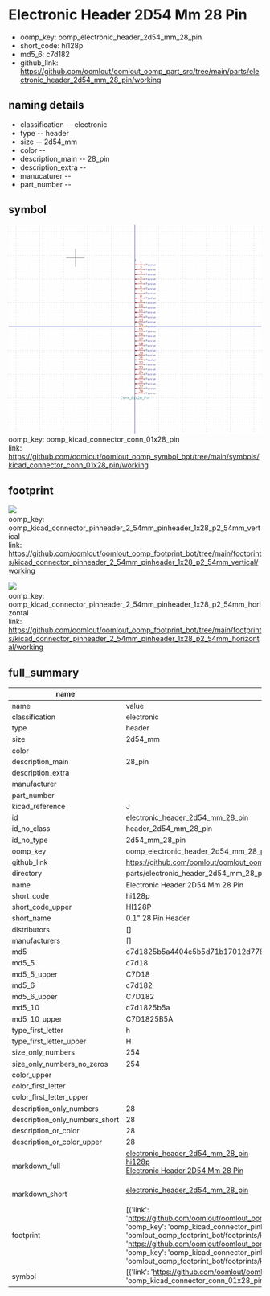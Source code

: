 # Electronic Header 2D54 Mm 28 Pin

  
* oomp_key: oomp_electronic_header_2d54_mm_28_pin 
* short_code: hi128p
* md5_6: c7d182  
* github_link: https://github.com/oomlout/oomlout_oomp_part_src/tree/main/parts/electronic_header_2d54_mm_28_pin/working  
## naming details
* classification -- electronic
* type -- header
* size -- 2d54_mm
* color -- 
* description_main -- 28_pin
* description_extra -- 
* manucaturer -- 
* part_number -- 



## symbol

![](symbol/0/working/working_600.png)  
oomp_key: oomp_kicad_connector_conn_01x28_pin  
link: https://github.com/oomlout/oomlout_oomp_symbol_bot/tree/main/symbols/kicad_connector_conn_01x28_pin/working  

## footprint

![](footprint/0/working/working_600.png)  
oomp_key: oomp_kicad_connector_pinheader_2_54mm_pinheader_1x28_p2_54mm_vertical  
link: https://github.com/oomlout/oomlout_oomp_footprint_bot/tree/main/footprints/kicad_connector_pinheader_2_54mm_pinheader_1x28_p2_54mm_vertical/working  

![](footprint/0/working/working_600.png)  
oomp_key: oomp_kicad_connector_pinheader_2_54mm_pinheader_1x28_p2_54mm_horizontal  
link: https://github.com/oomlout/oomlout_oomp_footprint_bot/tree/main/footprints/kicad_connector_pinheader_2_54mm_pinheader_1x28_p2_54mm_horizontal/working  

## full_summary
| name | value | 
| --- | --- | 
| name | value | 
| classification | electronic | 
| type | header | 
| size | 2d54_mm | 
| color |  | 
| description_main | 28_pin | 
| description_extra |  | 
| manufacturer |  | 
| part_number |  | 
| kicad_reference | J | 
| id | electronic_header_2d54_mm_28_pin | 
| id_no_class | header_2d54_mm_28_pin | 
| id_no_type | 2d54_mm_28_pin | 
| oomp_key | oomp_electronic_header_2d54_mm_28_pin | 
| github_link | https://github.com/oomlout/oomlout_oomp_part_src/tree/main/parts/electronic_header_2d54_mm_28_pin/working | 
| directory | parts/electronic_header_2d54_mm_28_pin | 
| name | Electronic Header 2D54 Mm 28 Pin | 
| short_code | hi128p | 
| short_code_upper | HI128P | 
| short_name | 0.1" 28 Pin Header | 
| distributors | [] | 
| manufacturers | [] | 
| md5 | c7d1825b5a4404e5b5d71b17012d7787 | 
| md5_5 | c7d18 | 
| md5_5_upper | C7D18 | 
| md5_6 | c7d182 | 
| md5_6_upper | C7D182 | 
| md5_10 | c7d1825b5a | 
| md5_10_upper | C7D1825B5A | 
| type_first_letter | h | 
| type_first_letter_upper | H | 
| size_only_numbers | 254 | 
| size_only_numbers_no_zeros | 254 | 
| color_upper |  | 
| color_first_letter |  | 
| color_first_letter_upper |  | 
| description_only_numbers | 28 | 
| description_only_numbers_short | 28 | 
| description_or_color | 28 | 
| description_or_color_upper | 28 | 
| markdown_full | [electronic_header_2d54_mm_28_pin](https://github.com/oomlout/oomlout_oomp_part_src/tree/main/parts/electronic_header_2d54_mm_28_pin/working)<br>[hi128p](https://github.com/oomlout/oomlout_oomp_part_src/tree/main/parts/electronic_header_2d54_mm_28_pin/working)<br>[Electronic Header 2D54 Mm 28 Pin](https://github.com/oomlout/oomlout_oomp_part_src/tree/main/parts/electronic_header_2d54_mm_28_pin/working)<br><br> | 
| markdown_short | [electronic_header_2d54_mm_28_pin](https://github.com/oomlout/oomlout_oomp_part_src/tree/main/parts/electronic_header_2d54_mm_28_pin/working)<br><br> | 
| footprint | [{'link': 'https://github.com/oomlout/oomlout_oomp_footprint_bot/tree/main/foootprntss/kicad_connector_pinheader_2_54mm_pinheader_1x28_p2_54mm_vertical', 'oomp_key': 'oomp_kicad_connector_pinheader_2_54mm_pinheader_1x28_p2_54mm_vertical', 'directory': 'oomlout_oomp_footprint_bot/footprints/kicad_connector_pinheader_2_54mm_pinheader_1x28_p2_54mm_vertical//working/working.kicad_mod'}, {'link': 'https://github.com/oomlout/oomlout_oomp_footprint_bot/tree/main/foootprntss/kicad_connector_pinheader_2_54mm_pinheader_1x28_p2_54mm_horizontal', 'oomp_key': 'oomp_kicad_connector_pinheader_2_54mm_pinheader_1x28_p2_54mm_horizontal', 'directory': 'oomlout_oomp_footprint_bot/footprints/kicad_connector_pinheader_2_54mm_pinheader_1x28_p2_54mm_horizontal//working/working.kicad_mod'}] | 
| symbol | [{'link': 'https://github.com/oomlout/oomlout_oomp_symbol_bot/tree/main/symbols/kicad_connector_conn_01x28_pin', 'oomp_key': 'oomp_kicad_connector_conn_01x28_pin', 'directory': 'oomlout_oomp_symbol_bot/symbols/kicad_connector_conn_01x28_pin//working/working.kicad_sym'}] | 
